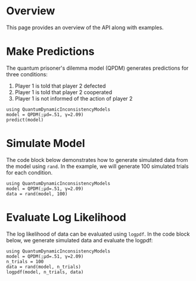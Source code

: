 # Overview

This page provides an overview of the API along with examples. 

# Make Predictions

The quantum prisoner's dilemma model (QPDM) generates predictions for three conditions:

1. Player 1 is told that player 2 defected
2. Player 1 is told that player 2 cooperated
3. Player 1 is not informed of the action of player 2

```@example 
using QuantumDynamicInconsistencyModels 
model = QPDM(;μd=.51, γ=2.09)
predict(model)
```

# Simulate Model

The code block below demonstrates how to generate simulated data from the model using `rand`. In the example, we will generate 100 simulated trials for each condition. 
```@example 
using QuantumDynamicInconsistencyModels 
model = QPDM(;μd=.51, γ=2.09)
data = rand(model, 100)
```

# Evaluate Log Likelihood

The log likelihood of data can be evaluated using `logpdf`. In the code block below, we generate simulated data and evaluate the logpdf: 
```@example 
using QuantumDynamicInconsistencyModels 
model = QPDM(;μd=.51, γ=2.09)
n_trials = 100
data = rand(model, n_trials)
logpdf(model, n_trials, data)
```